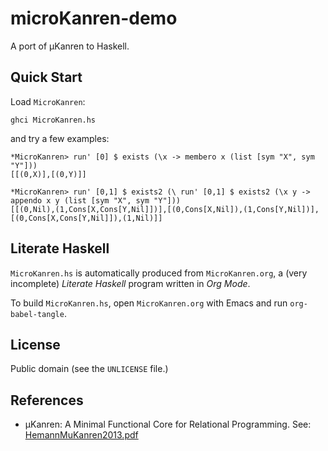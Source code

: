 # microKanren-demo

A port of μKanren to Haskell.

## Quick Start

Load `MicroKanren`:

    ghci MicroKanren.hs
	
and try a few examples:

	*MicroKanren> run' [0] $ exists (\x -> membero x (list [sym "X", sym "Y"]))
	[[(0,X)],[(0,Y)]]
	
	*MicroKanren> run' [0,1] $ exists2 (\ run' [0,1] $ exists2 (\x y -> appendo x y (list [sym "X", sym "Y"]))
	[[(0,Nil),(1,Cons[X,Cons[Y,Nil]])],[(0,Cons[X,Nil]),(1,Cons[Y,Nil])],[(0,Cons[X,Cons[Y,Nil]]),(1,Nil)]]
	
	
## Literate Haskell

`MicroKanren.hs` is automatically produced from `MicroKanren.org`, a (very incomplete) *Literate Haskell* program written in *Org Mode*.

To build `MicroKanren.hs`, open `MicroKanren.org` with Emacs and run `org-babel-tangle`.
	
## License

Public domain (see the `UNLICENSE` file.)

## References

* μKanren: A Minimal Functional Core for Relational Programming. See: [HemannMuKanren2013.pdf](http://webyrd.net/scheme-2013/papers/HemannMuKanren2013.pdf)
